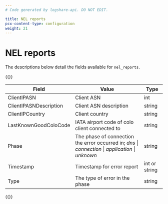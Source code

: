 ```yaml
---
# Code generated by logshare-api. DO NOT EDIT.

title: NEL reports
pcx-content-type: configuration
weight: 21
---
```


# NEL reports

The descriptions below detail the fields available for `nel_reports`.

{{<table-wrap>}}

| Field | Value | Type |
| -- | -- | -- |
| ClientIPASN | Client ASN | int |
| ClientIPASNDescription | Client ASN description | string |
| ClientIPCountry | Client country | string |
| LastKnownGoodColoCode | IATA airport code of colo client connected to | string |
| Phase | The phase of connection the error occurred in; <em>dns</em> \| <em>connection</em> \| <em>application</em> \| <em>unknown</em> | string |
| Timestamp | Timestamp for error report | int or string |
| Type | The type of error in the phase | string |

{{</table-wrap>}}
